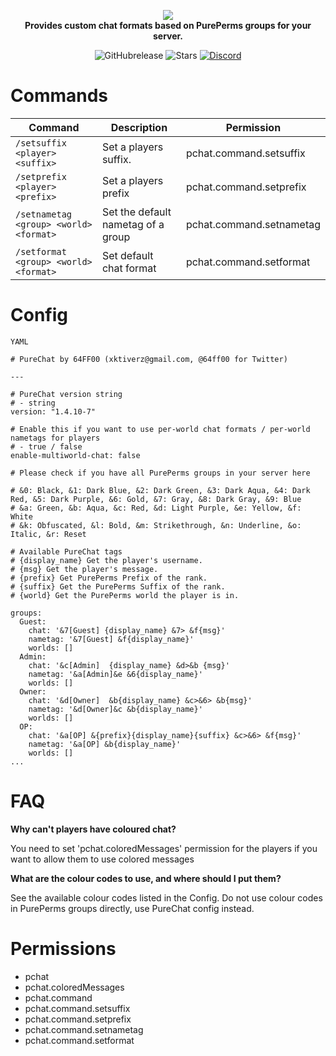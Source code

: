 <p align="center">
    <a href="https://github.com/Vecnavium/PureChat"><img src="https://github.com/Vecnavium/PureChat/blob/stable/863.png"></img></a><br>
    <b>Provides custom chat formats based on PurePerms groups for your server.</b>
</p>

<p align="center">
    <img alt="GitHubrelease" src="https://img.shields.io/github/v/release/Vecnavium/PureChat?label=release&sort=semver">
      <img alt="Stars" src= "https://img.shields.io/github/stars/Vecnavium/PureChat?style=for-the-badge">
    <a href="https://discord.gg/6M9tGyWPjr"><img src="https://img.shields.io/discord/837701868649709568?label=discord&color=7289DA&logo=discord" alt="Discord" /></a>
</p>


# Commands

Command | Description | Permission
--- | --- | ---
`/setsuffix <player> <suffix>` | Set a players suffix. | pchat.command.setsuffix
`/setprefix <player> <prefix>` | Set a players prefix | pchat.command.setprefix
`/setnametag <group> <world> <format>` | Set the default nametag of a group | pchat.command.setnametag
`/setformat <group> <world> <format>` | Set default chat format | pchat.command.setformat

# Config

```
YAML

# PureChat by 64FF00 (xktiverz@gmail.com, @64ff00 for Twitter)

---

# PureChat version string
# - string
version: "1.4.10-7"

# Enable this if you want to use per-world chat formats / per-world nametags for players
# - true / false
enable-multiworld-chat: false

# Please check if you have all PurePerms groups in your server here

# &0: Black, &1: Dark Blue, &2: Dark Green, &3: Dark Aqua, &4: Dark Red, &5: Dark Purple, &6: Gold, &7: Gray, &8: Dark Gray, &9: Blue
# &a: Green, &b: Aqua, &c: Red, &d: Light Purple, &e: Yellow, &f: White
# &k: Obfuscated, &l: Bold, &m: Strikethrough, &n: Underline, &o: Italic, &r: Reset

# Available PureChat tags
# {display_name} Get the player's username.
# {msg} Get the player's message.
# {prefix} Get PurePerms Prefix of the rank.
# {suffix} Get the PurePerms Suffix of the rank.
# {world} Get the PurePerms world the player is in.

groups:
  Guest:
    chat: '&7[Guest] {display_name} &7> &f{msg}'
    nametag: '&7[Guest] &f{display_name}'
    worlds: []
  Admin:
    chat: '&c[Admin]  {display_name} &d>&b {msg}'
    nametag: '&a[Admin]&e &6{display_name}'
    worlds: []
  Owner:
    chat: '&d[Owner]  &b{display_name} &c>&6> &b{msg}'
    nametag: '&d[Owner]&c &b{display_name}'
    worlds: []
  OP:
    chat: '&a[OP] &{prefix}{display_name}{suffix} &c>&6> &f{msg}'
    nametag: '&a[OP] &b{display_name}'
    worlds: []
...

```
# FAQ

**Why can't players have coloured chat?**

You need to set 'pchat.coloredMessages' permission for the players if you want to allow them to use colored messages

**What are the colour codes to use, and where should I put them?**

See the available colour codes listed in the Config. Do not use colour codes in PurePerms groups directly, use PureChat config instead.

# Permissions

 - pchat
 - pchat.coloredMessages
 - pchat.command
 - pchat.command.setsuffix
 - pchat.command.setprefix
 - pchat.command.setnametag
 - pchat.command.setformat
